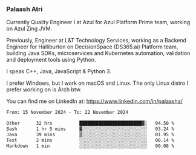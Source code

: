 ### Palaash Atri

Currently Quality Engineer I at Azul for Azul Platform Prime team, working on Azul Zing JVM. 

Previously, Engineer at L&T Technology Services, working as a Backend Engineer for Halliburton on DecisionSpace (DS365.ai) Platform team, building Java SDKs, microservices and Kubernetes automation, validation and deployment tools using Python.

I speak C++, Java, JavaScript & Python 3.

I prefer Windows, but I work on macOS and Linux. The only Linux distro I prefer working on is Arch btw.

You can find me on LinkedIn at: https://www.linkedin.com/in/palaasha/

<!--START_SECTION:waka-->

```txt
From: 15 November 2024 - To: 22 November 2024

Other      32 hrs          ███████████████████████▓░   94.50 %
Bash       1 hr 5 mins     ▓░░░░░░░░░░░░░░░░░░░░░░░░   03.24 %
Java       39 mins         ▒░░░░░░░░░░░░░░░░░░░░░░░░   01.95 %
Text       2 mins          ░░░░░░░░░░░░░░░░░░░░░░░░░   00.14 %
Markdown   1 min           ░░░░░░░░░░░░░░░░░░░░░░░░░   00.08 %
```

<!--END_SECTION:waka-->
